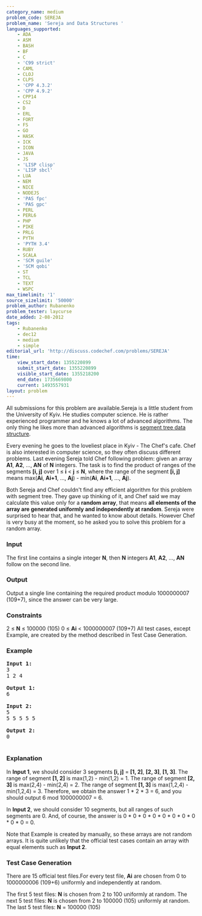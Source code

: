 ```yaml
---
category_name: medium
problem_code: SEREJA
problem_name: 'Sereja and Data Structures '
languages_supported:
    - ADA
    - ASM
    - BASH
    - BF
    - C
    - 'C99 strict'
    - CAML
    - CLOJ
    - CLPS
    - 'CPP 4.3.2'
    - 'CPP 4.9.2'
    - CPP14
    - CS2
    - D
    - ERL
    - FORT
    - FS
    - GO
    - HASK
    - ICK
    - ICON
    - JAVA
    - JS
    - 'LISP clisp'
    - 'LISP sbcl'
    - LUA
    - NEM
    - NICE
    - NODEJS
    - 'PAS fpc'
    - 'PAS gpc'
    - PERL
    - PERL6
    - PHP
    - PIKE
    - PRLG
    - PYTH
    - 'PYTH 3.4'
    - RUBY
    - SCALA
    - 'SCM guile'
    - 'SCM qobi'
    - ST
    - TCL
    - TEXT
    - WSPC
max_timelimit: '1'
source_sizelimit: '50000'
problem_author: Rubanenko
problem_tester: laycurse
date_added: 2-08-2012
tags:
    - Rubanenko
    - dec12
    - medium
    - simple
editorial_url: 'http://discuss.codechef.com/problems/SEREJA'
time:
    view_start_date: 1355220899
    submit_start_date: 1355220899
    visible_start_date: 1355218200
    end_date: 1735669800
    current: 1493557931
layout: problem
---
```

All submissions for this problem are available.Sereja is a little student from the University of Kyiv. He studies computer science. He is rather experienced programmer and he knows a lot of advanced algorithms. The only thing he likes more than advanced algorithms is [segment tree data structure](http://en.wikipedia.org/wiki/Segment_tree).

Every evening he goes to the loveliest place in Kyiv - The Chef's cafe. Chef is also interested in computer science, so they often discuss different problems. Last evening Sereja told Chef following problem: given an array **A1**, **A2**, ..., **AN** of **N** integers. The task is to find the product of ranges of the segments **\[i, j\]** over 1 ≤ **i** &lt; **j** ≤ **N**, where the range of the segment **\[i, j\]** means max(**Ai**, **Ai+1**, ..., **Aj**) - min(**Ai**, **Ai+1**, ..., **Aj**).

Both Sereja and Chef couldn't find any efficient algorithm for this problem with segment tree. They gave up thinking of it, and Chef said we may calculate this value only for a **random array**, that means **all elements of the array are generated uniformly and independently at random**. Sereja were surprised to hear that, and he wanted to know about details. However Chef is very busy at the moment, so he asked you to solve this problem for a random array.

### Input

The first line contains a single integer **N**, then **N** integers **A1**, **A2**, ..., **AN** follow on the second line.

### Output

Output a single line containing the required product modulo 1000000007 (109+7), since the answer can be very large.

### Constraints

2 ≤ **N** ≤ 100000 (105)
0 ≤ **Ai** &lt; 1000000007 (109+7)
All test cases, except Example, are created by the method described in Test Case Generation.

### Example

<pre>
<b>Input 1:</b>
3
1 2 4

<b>Output 1:</b>
6

<b>Input 2:</b>
5
5 5 5 5 5

<b>Output 2:</b>
0

</pre>
### Explanation

In **Input 1**, we should consider 3 segments **\[i, j\]** = **\[1, 2\]**, **\[2, 3\]**, **\[1, 3\]**.
 The range of segment **\[1, 2\]** is max(1,2) - min(1,2) = 1.
The range of segment **\[2, 3\]** is max(2,4) - min(2,4) = 2.
The range of segment **\[1, 3\]** is max(1,2,4) - min(1,2,4) = 3.
Therefore, we obtain the answer 1 \* 2 \* 3 = 6, and you should output 6 mod 1000000007 = 6.

In **Input 2**, we should consider 10 segments, but all ranges of such segments are 0. And, of course, the answer is 0 \* 0 \* 0 \* 0 \* 0 \* 0 \* 0 \* 0 \* 0 \* 0 = 0.

Note that Example is created by manually, so these arrays are not random arrays. It is quite unlikely that the official test cases contain an array with equal elements such as **Input 2**.

### Test Case Generation

There are 15 official test files.For every test file, **Ai** are chosen from 0 to 1000000006 (109+6) uniformly and independently at random.

The first 5 test files: **N** is chosen from 2 to 100 uniformly at random.
The next 5 test files: **N** is chosen from 2 to 100000 (105) uniformly at random.
The last 5 test files: **N** = 100000 (105)
